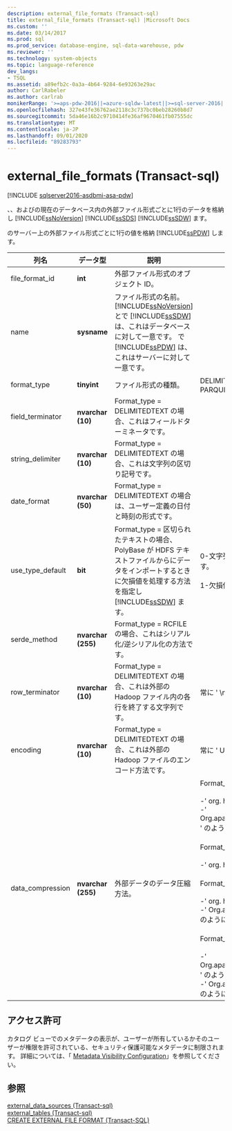 ```yaml
---
description: external_file_formats (Transact-sql)
title: external_file_formats (Transact-sql) |Microsoft Docs
ms.custom: ''
ms.date: 03/14/2017
ms.prod: sql
ms.prod_service: database-engine, sql-data-warehouse, pdw
ms.reviewer: ''
ms.technology: system-objects
ms.topic: language-reference
dev_langs:
- TSQL
ms.assetid: a89efb2c-0a3a-4b64-9284-6e93263e29ac
author: CarlRabeler
ms.author: carlrab
monikerRange: '>=aps-pdw-2016||=azure-sqldw-latest||>=sql-server-2016||=sqlallproducts-allversions||>=sql-server-linux-2017||=azuresqldb-mi-current'
ms.openlocfilehash: 327e43fe36762ae2118c3c737bc0beb28260b8d7
ms.sourcegitcommit: 5da46e16b2c9710414fe36af9670461fb07555dc
ms.translationtype: MT
ms.contentlocale: ja-JP
ms.lasthandoff: 09/01/2020
ms.locfileid: "89283793"
---
```

# <a name="sysexternal_file_formats-transact-sql"></a>external_file_formats (Transact-sql)
[!INCLUDE [sqlserver2016-asdbmi-asa-pdw](../../includes/applies-to-version/sqlserver2016-asdbmi-asa-pdw.md)]

  、、およびの現在のデータベース内の外部ファイル形式ごとに1行のデータを格納し [!INCLUDE[ssNoVersion](../../includes/ssnoversion-md.md)] [!INCLUDE[ssSDS](../../includes/sssds-md.md)] [!INCLUDE[ssSDW](../../includes/sssdw-md.md)] ます。  
  
 のサーバー上の外部ファイル形式ごとに1行の値を格納 [!INCLUDE[ssPDW](../../includes/sspdw-md.md)] します。  
  
|列名|データ型|説明|Range|  
|-----------------|---------------|-----------------|-----------|  
|file_format_id|**int**|外部ファイル形式のオブジェクト ID。||  
|name|**sysname**|ファイル形式の名前。 [!INCLUDE[ssNoVersion](../../includes/ssnoversion-md.md)]とで [!INCLUDE[ssSDW](../../includes/sssdw-md.md)] は、これはデータベースに対して一意です。 で [!INCLUDE[ssPDW](../../includes/sspdw-md.md)] は、これはサーバーに対して一意です。||  
|format_type|**tinyint**|ファイル形式の種類。|DELIMITEDTEXT、RCFILE、ORC、PARQUET|  
|field_terminator|**nvarchar (10)**|Format_type = DELIMITEDTEXT の場合、これはフィールドターミネータです。||  
|string_delimiter|**nvarchar (10)**|Format_type = DELIMITEDTEXT の場合、これは文字列の区切り記号です。||  
|date_format|**nvarchar (50)**|Format_type = DELIMITEDTEXT の場合は、ユーザー定義の日付と時刻の形式です。||  
|use_type_default|**bit**|Format_type = 区切られたテキストの場合、PolyBase が HDFS テキストファイルからにデータをインポートするときに欠損値を処理する方法を指定し [!INCLUDE[ssSDW](../../includes/sssdw-md.md)] ます。|0-文字列 ' NULL ' として欠損値を格納します。<br /><br /> 1-欠損値を列の既定値として格納します。|  
|serde_method|**nvarchar (255)**|Format_type = RCFILE の場合、これはシリアル化/逆シリアル化の方法です。||  
|row_terminator|**nvarchar (10)**|Format_type = DELIMITEDTEXT の場合、これは外部の Hadoop ファイル内の各行を終了する文字列です。|常に ' \n ' です。|  
|encoding|**nvarchar (10)**|Format_type = DELIMITEDTEXT の場合、これは外部の Hadoop ファイルのエンコード方法です。|常に ' UTF8 ' です。|  
|data_compression|**nvarchar (255)**|外部データのデータ圧縮方法。|Format_type = DELIMITEDTEXT の場合:<br /><br /> -' org. hadoop...........................<br />-' Org.apache.hadoop.io.compress.gzipcodec ' のようになります。<br /><br /> Format_type = RCFILE の場合:<br /><br /> -' org. hadoop...........................<br /><br /> Format_type = ORC の場合:<br /><br /> -' org. hadoop...........................<br />-' Org.apache.io.compress.snappycodec ' のようになります。<br /><br /> Format_type = PARQUET の場合:<br /><br /> -' Org.apache.hadoop.io.compress.gzipcodec ' のようになります。<br />-' Org.apache.io.compress.snappycodec ' のようになります。|  
  
## <a name="permissions"></a>アクセス許可  
 カタログ ビューでのメタデータの表示が、ユーザーが所有しているかそのユーザーが権限を許可されている、セキュリティ保護可能なメタデータに制限されます。 詳細については、「 [Metadata Visibility Configuration](../../relational-databases/security/metadata-visibility-configuration.md)」を参照してください。  
  
## <a name="see-also"></a>参照  
 [external_data_sources &#40;Transact-sql&#41;](../../relational-databases/system-catalog-views/sys-external-data-sources-transact-sql.md)   
 [external_tables &#40;Transact-sql&#41;](../../relational-databases/system-catalog-views/sys-external-tables-transact-sql.md)   
 [CREATE EXTERNAL FILE FORMAT &#40;Transact-SQL&#41;](../../t-sql/statements/create-external-file-format-transact-sql.md)  
  
  
